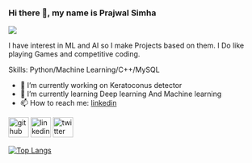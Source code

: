 ### Hi there 👋, my name is Prajwal Simha
![](https://user-images.githubusercontent.com/68987382/164974224-18865cba-9734-46fe-9b20-f46aa4245bfd.jpg)


I have interest in ML and AI so I make Projects based on them. I Do like playing Games and competitive coding.

Skills: Python/Machine Learning/C++/MySQL

- 🔭 I’m currently working on Keratoconus detector 
- 🌱 I’m currently learning Deep learning And Machine learning  
- 📫 How to reach me: [linkedin](https://www.linkedin.com/in/prajwal-simha-15857b1a2) 


[<img src='https://cdn.jsdelivr.net/npm/simple-icons@3.0.1/icons/github.svg' alt='github' height='40'>](https://github.com/prajwal470)  [<img src='https://cdn.jsdelivr.net/npm/simple-icons@3.0.1/icons/linkedin.svg' alt='linkedin' height='40'>](https://www.linkedin.com/in/https://www.linkedin.com/in/prajwal-simha-15857b1a2/)  [<img src='https://cdn.jsdelivr.net/npm/simple-icons@3.0.1/icons/twitter.svg' alt='twitter' height='40'>](https://twitter.com/@Prajwalsimha47)  

[![Top Langs](https://github-readme-stats.vercel.app/api/top-langs/?username=prajwal470)](https://github.com/anuraghazra/github-readme-stats)

